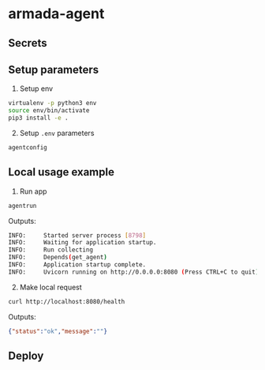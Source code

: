 # armada-agent

## Secrets

## Setup parameters

1. Setup env
  ```bash
  virtualenv -p python3 env
  source env/bin/activate
  pip3 install -e .
  ```

2. Setup `.env` parameters
  ```bash
  agentconfig
  ```

## Local usage example

1. Run app
  ```bash
  agentrun
  ```

Outputs:
  ```bash
  INFO:     Started server process [8798]
  INFO:     Waiting for application startup.
  INFO:     Run collecting
  INFO:     Depends(get_agent)
  INFO:     Application startup complete.
  INFO:     Uvicorn running on http://0.0.0.0:8080 (Press CTRL+C to quit)
  ```

2. Make local request
  ```bash
  curl http://localhost:8080/health
  ```

Outputs:
  ```json
  {"status":"ok","message":""}
  ```

## Deploy

